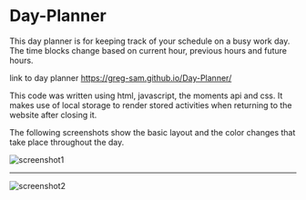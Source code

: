 # Day-Planner
This day planner is for keeping track of your schedule on a busy work day.  The time blocks change based on current hour, previous hours and future hours.  

link to day planner  https://greg-sam.github.io/Day-Planner/ 

This code was written using html, javascript, the moments api and css.  It makes use of local storage to render stored activities when returning to the website after closing it.

The following screenshots show the basic layout and the color changes that take place throughout the day.

![screenshot1](https://user-images.githubusercontent.com/71279945/99128627-25058780-25c0-11eb-9e45-a8181738cddb.PNG)

---------------------------------------------------------

![screenshot2](https://user-images.githubusercontent.com/71279945/99128646-3058b300-25c0-11eb-9bcf-c0f4ff70fb3d.PNG)

